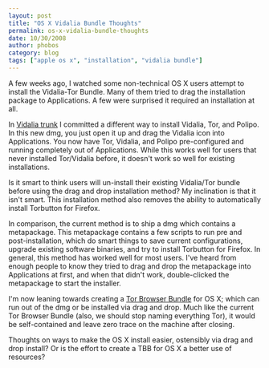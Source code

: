 ```yaml
---
layout: post
title: "OS X Vidalia Bundle Thoughts"
permalink: os-x-vidalia-bundle-thoughts
date: 10/30/2008
author: phobos
category: blog
tags: ["apple os x", "installation", "vidalia bundle"]
---
```


A few weeks ago, I watched some non-technical OS X users attempt to install the Vidalia-Tor Bundle. Many of them tried to drag the installation package to Applications. A few were surprised it required an installation at all.

In [Vidalia trunk](http://trac.vidalia-project.net/browser/vidalia/trunk/pkg/osx) I committed a different way to install Vidalia, Tor, and Polipo. In this new dmg, you just open it up and drag the Vidalia icon into Applications. You now have Tor, Vidalia, and Polipo pre-configured and running completely out of Applications. While this works well for users that never installed Tor/Vidalia before, it doesn't work so well for existing installations.

Is it smart to think users will un-install their existing Vidalia/Tor bundle before using the drag and drop installation method? My inclination is that it isn't smart. This installation method also removes the ability to automatically install Torbutton for Firefox.

In comparison, the current method is to ship a dmg which contains a metapackage. This metapackage contains a few scripts to run pre and post-installation, which do smart things to save current configurations, upgrade existing software binaries, and try to install Torbutton for Firefox. In general, this method has worked well for most users. I've heard from enough people to know they tried to drag and drop the metapackage into Applications at first, and when that didn't work, double-clicked the metapackage to start the installer.

I'm now leaning towards creating a [Tor Browser Bundle](https://www.torproject.org/torbrowser/) for OS X; which can run out of the dmg or be installed via drag and drop. Much like the current Tor Browser Bundle (also, we should stop naming everything Tor), it would be self-contained and leave zero trace on the machine after closing.

Thoughts on ways to make the OS X install easier, ostensibly via drag and drop install? Or is the effort to create a TBB for OS X a better use of resources?

